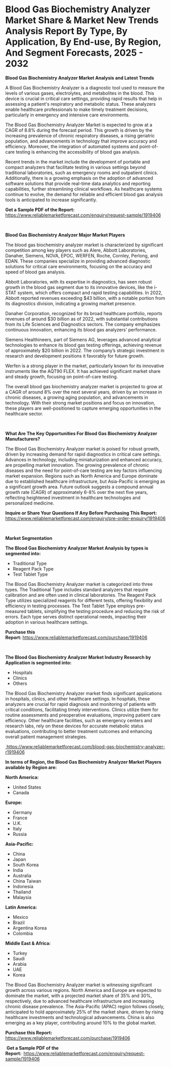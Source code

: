 <p><h1>Blood Gas Biochemistry Analyzer Market Share & Market New Trends Analysis Report By Type, By Application, By End-use, By Region, And Segment Forecasts, 2025 - 2032</h1></p><p><strong>Blood Gas Biochemistry Analyzer Market Analysis and Latest Trends</strong></p>
<p><p>A Blood Gas Biochemistry Analyzer is a diagnostic tool used to measure the levels of various gases, electrolytes, and metabolites in the blood. This device is crucial in critical care settings, providing rapid results that help in assessing a patient's respiratory and metabolic status. These analyzers enable healthcare professionals to make timely treatment decisions, particularly in emergency and intensive care environments.</p><p>The Blood Gas Biochemistry Analyzer Market is expected to grow at a CAGR of 8.8% during the forecast period. This growth is driven by the increasing prevalence of chronic respiratory diseases, a rising geriatric population, and advancements in technology that improve accuracy and efficiency. Moreover, the integration of automated systems and point-of-care testing is enhancing the accessibility of blood gas analysis.</p><p>Recent trends in the market include the development of portable and compact analyzers that facilitate testing in various settings beyond traditional laboratories, such as emergency rooms and outpatient clinics. Additionally, there is a growing emphasis on the adoption of advanced software solutions that provide real-time data analytics and reporting capabilities, further streamlining clinical workflows. As healthcare systems continue to evolve, the demand for reliable and efficient blood gas analysis tools is anticipated to increase significantly.</p></p>
<p><strong>Get a Sample PDF of the Report:&nbsp;</strong> <a href="https://www.reliablemarketforecast.com/enquiry/request-sample/1919406?utm_campaign=3117&utm_medium=2&utm_source=Github&utm_content=ia&utm_term=16042025&utm_id=blood-gas-biochemistry-analyzer">https://www.reliablemarketforecast.com/enquiry/request-sample/1919406</a></p>
<p>&nbsp;</p>
<p><strong>Blood Gas Biochemistry Analyzer Major Market Players</strong></p>
<p><p>The blood gas biochemistry analyzer market is characterized by significant competition among key players such as Alere, Abbott Laboratories, Danaher, Siemens, NOVA, EPOC, WERFEN, Roche, Cornley, Perlong, and EDAN. These companies specialize in providing advanced diagnostic solutions for critical care environments, focusing on the accuracy and speed of blood gas analysis.</p><p>Abbott Laboratories, with its expertise in diagnostics, has seen robust growth in the blood gas segment due to its innovative devices, like the i-STAT system, which offers compact and rapid testing capabilities. In 2022, Abbott reported revenues exceeding $43 billion, with a notable portion from its diagnostics division, indicating a growing market presence.</p><p>Danaher Corporation, recognized for its broad healthcare portfolio, reports revenues of around $30 billion as of 2022, with substantial contributions from its Life Sciences and Diagnostics sectors. The company emphasizes continuous innovation, enhancing its blood gas analyzers' performance.</p><p>Siemens Healthineers, part of Siemens AG, leverages advanced analytical technologies to enhance its blood gas testing offerings, achieving revenue of approximately $20 billion in 2022. The company’s strategic investment in research and development positions it favorably for future growth.</p><p>Werfen is a strong player in the market, particularly known for its innovative instruments like the AQT90 FLEX. It has achieved significant market share and steady growth, focusing on point-of-care testing.</p><p>The overall blood gas biochemistry analyzer market is projected to grow at a CAGR of around 8% over the next several years, driven by an increase in chronic diseases, a growing aging population, and advancements in technology. With their strong market positions and focus on innovation, these players are well-positioned to capture emerging opportunities in the healthcare sector.</p></p>
<p>&nbsp;</p>
<p><strong>What Are The Key Opportunities For Blood Gas Biochemistry Analyzer Manufacturers?</strong></p>
<p><p>The Blood Gas Biochemistry Analyzer market is poised for robust growth, driven by increasing demand for rapid diagnostics in critical care settings. Advances in technology, including miniaturization and enhanced accuracy, are propelling market innovation. The growing prevalence of chronic diseases and the need for point-of-care testing are key factors influencing market expansion. Regions such as North America and Europe dominate due to established healthcare infrastructure, but Asia-Pacific is emerging as a significant growth area. Future outlook suggests a compound annual growth rate (CAGR) of approximately 6-8% over the next five years, reflecting heightened investment in healthcare technologies and personalized medicine.</p></p>
<p><strong>Inquire or Share Your Questions If Any Before Purchasing This Report:</strong> <a href="https://www.reliablemarketforecast.com/enquiry/pre-order-enquiry/1919406?utm_campaign=3117&utm_medium=2&utm_source=Github&utm_content=ia&utm_term=16042025&utm_id=blood-gas-biochemistry-analyzer">https://www.reliablemarketforecast.com/enquiry/pre-order-enquiry/1919406</a></p>
<p>&nbsp;</p>
<p><strong>Market Segmentation</strong></p>
<p><strong>The Blood Gas Biochemistry Analyzer Market Analysis by types is segmented into:</strong></p>
<p><ul><li>Traditional Type</li><li>Reagent Pack Type</li><li>Test Tablet Type</li></ul></p>
<p><p>The Blood Gas Biochemistry Analyzer market is categorized into three types. The Traditional Type includes standard analyzers that require calibration and are often used in clinical laboratories. The Reagent Pack Type utilizes specialized reagents for different tests, offering flexibility and efficiency in testing processes. The Test Tablet Type employs pre-measured tablets, simplifying the testing procedure and reducing the risk of errors. Each type serves distinct operational needs, impacting their adoption in various healthcare settings.</p></p>
<p><strong>Purchase this Report:&nbsp;</strong><a href="https://www.reliablemarketforecast.com/purchase/1919406?utm_campaign=3117&utm_medium=2&utm_source=Github&utm_content=ia&utm_term=16042025&utm_id=blood-gas-biochemistry-analyzer">https://www.reliablemarketforecast.com/purchase/1919406</a></p>
<p>&nbsp;</p>
<p><strong>The Blood Gas Biochemistry Analyzer Market Industry Research by Application is segmented into:</strong></p>
<p><ul><li>Hospitals</li><li>Clinics</li><li>Others</li></ul></p>
<p><p>The Blood Gas Biochemistry Analyzer market finds significant applications in hospitals, clinics, and other healthcare settings. In hospitals, these analyzers are crucial for rapid diagnosis and monitoring of patients with critical conditions, facilitating timely interventions. Clinics utilize them for routine assessments and preoperative evaluations, improving patient care efficiency. Other healthcare facilities, such as emergency centers and research labs, rely on these devices for accurate metabolic status evaluations, contributing to better treatment outcomes and enhancing overall patient management strategies.</p></p>
<p><a href="https://www.reliablemarketforecast.com/blood-gas-biochemistry-analyzer-r1919406?utm_campaign=3117&utm_medium=2&utm_source=Github&utm_content=ia&utm_term=16042025&utm_id=blood-gas-biochemistry-analyzer">&nbsp;https://www.reliablemarketforecast.com/blood-gas-biochemistry-analyzer-r1919406</a></p>
<p><strong>In terms of Region, the Blood Gas Biochemistry Analyzer Market Players available by Region are:</strong></p>
<p>
    <p> <strong> North America: </strong>
        <ul>
            <li>United States</li>
            <li>Canada</li>
        </ul>
        </p> 
    <p> <strong> Europe: </strong>
        <ul>
            <li>Germany</li>
            <li>France</li>
            <li>U.K.</li>
            <li>Italy</li>
            <li>Russia</li>
        </ul>
        </p> 
    <p> <strong> Asia-Pacific: </strong>
        <ul>
            <li>China</li>
            <li>Japan</li>
            <li>South Korea</li>
            <li>India</li>
            <li>Australia</li>
            <li>China Taiwan</li>
            <li>Indonesia</li>
            <li>Thailand</li>
            <li>Malaysia</li>
        </ul>
        </p> 
    <p> <strong> Latin America: </strong>
        <ul>
            <li>Mexico</li>
            <li>Brazil</li>
            <li>Argentina Korea</li>
            <li>Colombia</li>
        </ul>
        </p> 
    <p> <strong> Middle East & Africa: </strong>
        <ul>
            <li>Turkey</li>
            <li>Saudi</li>
            <li>Arabia</li>
            <li>UAE</li>
            <li>Korea</li>
        </ul>
    </p>
    </p>
<p><p>The Blood Gas Biochemistry Analyzer market is witnessing significant growth across various regions. North America and Europe are expected to dominate the market, with a projected market share of 35% and 30%, respectively, due to advanced healthcare infrastructure and increasing chronic disease prevalence. The Asia-Pacific (APAC) region follows closely, anticipated to hold approximately 25% of the market share, driven by rising healthcare investments and technological advancements. China is also emerging as a key player, contributing around 10% to the global market.</p></p>
<p><strong>Purchase this Report: </strong><a href="https://www.reliablemarketforecast.com/purchase/1919406?utm_campaign=3117&utm_medium=2&utm_source=Github&utm_content=ia&utm_term=16042025&utm_id=blood-gas-biochemistry-analyzer">https://www.reliablemarketforecast.com/purchase/1919406</a></p>
<p>&nbsp;<strong>Get a Sample PDF of the Report:&nbsp;&nbsp;</strong><a href="https://www.reliablemarketforecast.com/enquiry/request-sample/1919406?utm_campaign=3117&utm_medium=2&utm_source=Github&utm_content=ia&utm_term=16042025&utm_id=blood-gas-biochemistry-analyzer">https://www.reliablemarketforecast.com/enquiry/request-sample/1919406</a></p>
<p><strong></strong></p>
<p><p></p><p></p><p></p></p>